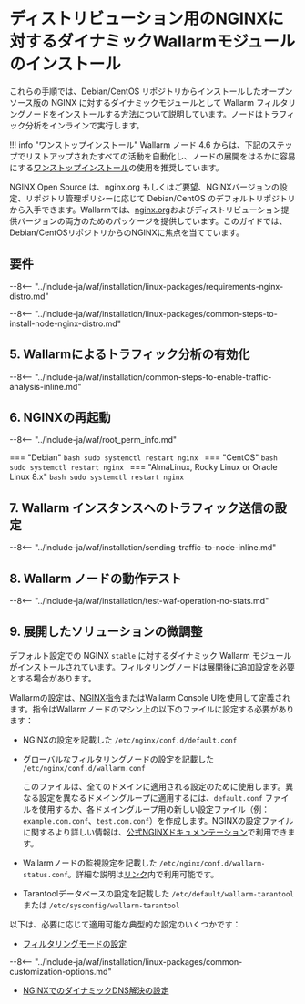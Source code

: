 [img-wl-console-users]:             ../../../../images/check-user-no-2fa.png
[wallarm-status-instr]:             ../../../../admin-en/configure-statistics-service.md
[memory-instr]:                     ../../../../admin-en/configuration-guides/allocate-resources-for-node.md
[waf-directives-instr]:             ../../../../admin-en/configure-parameters-en.md
[ptrav-attack-docs]:                ../../../../attacks-vulns-list.md#path-traversal
[attacks-in-ui-image]:              ../../../../images/admin-guides/test-attacks-quickstart.png
[waf-mode-instr]:                   ../../../../admin-en/configure-wallarm-mode.md
[logging-instr]:                    ../../../../admin-en/configure-logging.md
[proxy-balancer-instr]:             ../../../../admin-en/using-proxy-or-balancer-en.md
[process-time-limit-instr]:         ../../../../admin-en/configure-parameters-en.md#wallarm_process_time_limit
[configure-selinux-instr]:          ../../../../admin-en/configure-selinux.md
[configure-proxy-balancer-instr]:   ../../../../admin-en/configuration-guides/access-to-wallarm-api-via-proxy.md
[update-instr]:                     ../../../../updating-migrating/nginx-modules.md
[install-postanalytics-docs]:       ../../../../../admin-en/installation-postanalytics-en/
[versioning-policy]:                ../../../../updating-migrating/versioning-policy.md#version-list
[dynamic-dns-resolution-nginx]:     ../../../../admin-en/configure-dynamic-dns-resolution-nginx.md
[ip-lists-docs]:                    ../../../../user-guides/ip-lists/overview.md
[install-postanalytics-instr]:      ../../../../admin-en/installation-postanalytics-en.md
[img-node-with-several-instances]:  ../../../../images/user-guides/nodes/wallarm-node-with-two-instances.png
[img-create-wallarm-node]:          ../../../../images/user-guides/nodes/create-cloud-node.png
[nginx-custom]:                     ../../../custom/custom-nginx-version.md
[node-token]:                       ../../../../quickstart.md#deploy-the-wallarm-filtering-node
[api-token]:                        ../../../../user-guides/settings/api-tokens.md
[wallarm-token-types]:              ../../../../user-guides/nodes/nodes.md#api-and-node-tokens-for-node-creation
[platform]:                         ../../../../installation/supported-deployment-options.md
[img-grouped-nodes]:                ../../../../images/user-guides/nodes/grouped-nodes.png

# ディストリビューション用のNGINXに対するダイナミックWallarmモジュールのインストール

これらの手順では、Debian/CentOS リポジトリからインストールしたオープンソース版の NGINX に対するダイナミックモジュールとして Wallarm フィルタリングノードをインストールする方法について説明しています。ノードはトラフィック分析をインラインで実行します。

!!! info "ワンストップインストール"
    Wallarm ノード 4.6 からは、下記のステップでリストアップされたすべての活動を自動化し、ノードの展開をはるかに容易にする[ワンストップインストール](all-in-one.md)の使用を推奨しています。

NGINX Open Source は、nginx.org もしくはご要望、NGINXバージョンの設定、リポジトリ管理ポリシーに応じて Debian/CentOS のデフォルトリポジトリから入手できます。Wallarmでは、[nginx.org](individual-packages-nginx-stable.md)およびディストリビューション提供バージョンの両方のためのパッケージを提供しています。このガイドでは、Debian/CentOSリポジトリからのNGINXに焦点を当てています。

## 要件

--8<-- "../include-ja/waf/installation/linux-packages/requirements-nginx-distro.md"

--8<-- "../include-ja/waf/installation/linux-packages/common-steps-to-install-node-nginx-distro.md"

## 5. Wallarmによるトラフィック分析の有効化

--8<-- "../include-ja/waf/installation/common-steps-to-enable-traffic-analysis-inline.md"

## 6. NGINXの再起動

--8<-- "../include-ja/waf/root_perm_info.md"

=== "Debian"
    ```bash
    sudo systemctl restart nginx
    ```
=== "CentOS"
    ```bash
    sudo systemctl restart nginx
    ```
=== "AlmaLinux, Rocky Linux or Oracle Linux 8.x"
    ```bash
    sudo systemctl restart nginx
    ```

## 7. Wallarm インスタンスへのトラフィック送信の設定

--8<-- "../include-ja/waf/installation/sending-traffic-to-node-inline.md"

## 8. Wallarm ノードの動作テスト

--8<-- "../include-ja/waf/installation/test-waf-operation-no-stats.md"

## 9. 展開したソリューションの微調整

デフォルト設定での NGINX `stable` に対するダイナミック Wallarm モジュールがインストールされています。フィルタリングノードは展開後に追加設定を必要とする場合があります。

Wallarmの設定は、[NGINX指令](../../../../admin-en/configure-parameters-en.md)またはWallarm Console UIを使用して定義されます。指令はWallarmノードのマシン上の以下のファイルに設定する必要があります：

* NGINXの設定を記載した `/etc/nginx/conf.d/default.conf`
* グローバルなフィルタリングノードの設定を記載した `/etc/nginx/conf.d/wallarm.conf`

    このファイルは、全てのドメインに適用される設定のために使用します。異なる設定を異なるドメイングループに適用するには、`default.conf` ファイルを使用するか、各ドメイングループ用の新しい設定ファイル（例：`example.com.conf`、`test.com.conf`）を作成します。NGINXの設定ファイルに関するより詳しい情報は、[公式NGINXドキュメンテーション](https://nginx.org/en/docs/beginners_guide.html)で利用できます。
* Wallarmノードの監視設定を記載した `/etc/nginx/conf.d/wallarm-status.conf`。詳細な説明は[リンク][wallarm-status-instr]内で利用可能です。
* Tarantoolデータベースの設定を記載した `/etc/default/wallarm-tarantool` または `/etc/sysconfig/wallarm-tarantool`

以下は、必要に応じて適用可能な典型的な設定のいくつかです：

* [フィルタリングモードの設定][waf-mode-instr]

--8<-- "../include-ja/waf/installation/linux-packages/common-customization-options.md"

* [NGINXでのダイナミックDNS解決の設定][dynamic-dns-resolution-nginx]